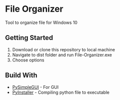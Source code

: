 # File Organizer
Tool to organize file for Windows 10

## Getting Started
 1. Download or clone this repository to local machine
 2. Navigate to dist folder and run File-Organizer.exe
 3. Choose options

## Build With
- [PySimpleGUI](https://pysimplegui.readthedocs.io/en/latest/) - For GUI
- [PyInstaller](https://www.pyinstaller.org/) - Compiling python file to executable
